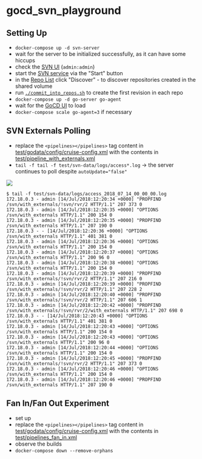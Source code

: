 # gocd_svn_playground

## Setting Up

- `docker-compose up -d svn-server`
- wait for the server to be initialized successfully, as it can have some hiccups
- check the [SVN UI](http://localhost:3343) (`admin:admin`)
- start the [SVN service](http://localhost:3343/csvn/) via the "Start" button
- in the [Repo List](http://localhost:3343/csvn/repo/list) click "Discover" - to discover repositories created in the shared volume
- run [`./commit_into_repos.sh`](commit_into_repos.sh) to create the first revision in each repo
- `docker-compose up -d go-server go-agent`
- wait for the [GoCD UI](http://localhost:8153) to load
- `docker-compose scale go-agent=3` if necessary


## SVN Externals Polling

- replace the `<pipelines></pipelines>` tag content in [test/godata/config/cruise-config.xml](test/godata/config/cruise-config.xml) with the contents in [test/pipeline_with_externals.xml](test/pipeline_with_externals.xml)
- `tail -f tail -f test/svn-data/logs/access*.log` &rarr; the server continues to poll despite `autoUpdate="false"`

![](doc/img/externals_polling.png)

```
$ tail -f test/svn-data/logs/access_2018_07_14_00_00_00.log
172.18.0.3 - admin [14/Jul/2018:12:20:34 +0000] "PROPFIND /svn/with_externals/!svn/rvr/2 HTTP/1.1" 207 373 0
172.18.0.3 - admin [14/Jul/2018:12:20:35 +0000] "OPTIONS /svn/with_externals HTTP/1.1" 200 154 0
172.18.0.3 - admin [14/Jul/2018:12:20:35 +0000] "PROPFIND /svn/with_externals HTTP/1.1" 207 190 0
172.18.0.3 - - [14/Jul/2018:12:20:36 +0000] "OPTIONS /svn/with_externals HTTP/1.1" 401 381 0
172.18.0.3 - admin [14/Jul/2018:12:20:36 +0000] "OPTIONS /svn/with_externals HTTP/1.1" 200 154 0
172.18.0.3 - admin [14/Jul/2018:12:20:37 +0000] "OPTIONS /svn/with_externals HTTP/1.1" 200 96 0
172.18.0.3 - admin [14/Jul/2018:12:20:38 +0000] "OPTIONS /svn/with_externals HTTP/1.1" 200 154 0
172.18.0.3 - admin [14/Jul/2018:12:20:39 +0000] "PROPFIND /svn/with_externals/!svn/rvr/2 HTTP/1.1" 207 216 0
172.18.0.3 - admin [14/Jul/2018:12:20:39 +0000] "PROPFIND /svn/with_externals/!svn/rvr/2 HTTP/1.1" 207 228 2
172.18.0.3 - admin [14/Jul/2018:12:20:40 +0000] "PROPFIND /svn/with_externals/!svn/rvr/2 HTTP/1.1" 207 606 1
172.18.0.3 - admin [14/Jul/2018:12:20:42 +0000] "PROPFIND /svn/with_externals/!svn/rvr/2/with_externals HTTP/1.1" 207 698 0
172.18.0.3 - - [14/Jul/2018:12:20:43 +0000] "OPTIONS /svn/with_externals HTTP/1.1" 401 381 0
172.18.0.3 - admin [14/Jul/2018:12:20:43 +0000] "OPTIONS /svn/with_externals HTTP/1.1" 200 154 0
172.18.0.3 - admin [14/Jul/2018:12:20:43 +0000] "OPTIONS /svn/with_externals HTTP/1.1" 200 96 0
172.18.0.3 - admin [14/Jul/2018:12:20:44 +0000] "OPTIONS /svn/with_externals HTTP/1.1" 200 154 0
172.18.0.3 - admin [14/Jul/2018:12:20:45 +0000] "PROPFIND /svn/with_externals/!svn/rvr/2 HTTP/1.1" 207 373 0
172.18.0.3 - admin [14/Jul/2018:12:20:46 +0000] "OPTIONS /svn/with_externals HTTP/1.1" 200 154 0
172.18.0.3 - admin [14/Jul/2018:12:20:46 +0000] "PROPFIND /svn/with_externals HTTP/1.1" 207 190 0
```

## Fan In/Fan Out Experiment

- set up
- replace the `<pipelines></pipelines>` tag content in [test/godata/config/cruise-config.xml](test/godata/config/cruise-config.xml) with the contents in [test/pipelines_fan_in.xml](test/pipelines_fan_in.xml)
- observe the builds
- `docker-compose down --remove-orphans`

